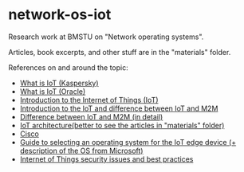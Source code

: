 # network-os-iot
Research work at BMSTU on "Network operating systems". </br>

Articles, book excerpts, and other stuff are in the "materials" folder. </br>

References on and around the topic:
- [What is IoT (Kaspersky)](https://www.kaspersky.ru/resource-center/definitions/what-is-iot)
- [What is IoT (Oracle)](https://www.oracle.com/internet-of-things/what-is-iot/)
- [Introduction to the Internet of Things (IoT)](https://nag.ru/material/38920)
- [Introduction to the IoT and difference between IoT and M2M](https://itechinfo.ru/content/%D0%B2%D0%B2%D0%B5%D0%B4%D0%B5%D0%BD%D0%B8%D0%B5-%D0%B2-iot-%D0%B8%D0%BD%D1%82%D0%B5%D1%80%D0%BD%D0%B5%D1%82-%D0%B2%D0%B5%D1%89%D0%B5%D0%B9)
- [Difference between IoT and M2M (in detail)](https://www.interviewbit.com/blog/difference-between-iot-and-m2m/)
- [IoT architecture(better to see the articles in "materials" folder)](https://www.interviewbit.com/blog/iot-architecture/)
- [Cisco](https://www.cisco.com/)
- [Guide to selecting an operating system for the IoT edge device (+ description of the OS from Microsoft)](https://www.quarta-embedded.ru/about/statiyi/rukovodstvo-po-vyboru-operacionnoj-sistemy-dlya-pogranichnogo-ustrojstva-interneta-veshchej/)
- [Internet of Things security issues and best practices](https://www.kaspersky.ru/resource-center/preemptive-safety/best-practices-for-iot-security)
